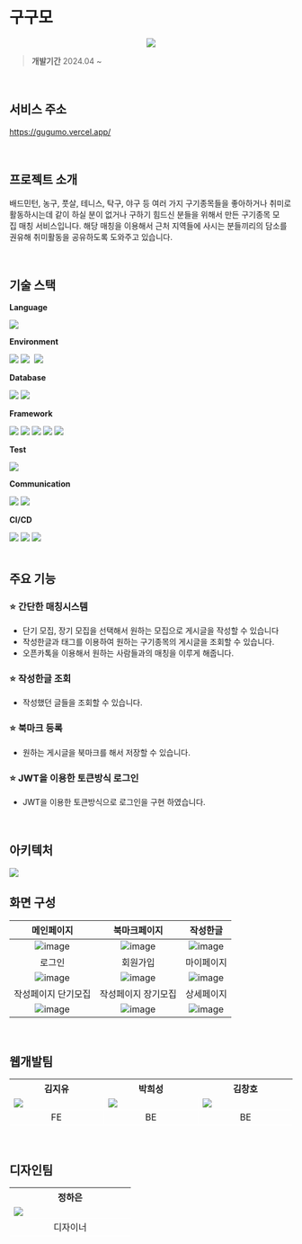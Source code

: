 # 구구모

<p align="center">
  <img src="https://github.com/gugumo-service/gugumo_frontend/assets/96280450/a25dc9db-e28d-4310-b252-21f14b9147b9">
</p>

> **개발기간** 2024.04 ~

<br/>

## 서비스 주소

https://gugumo.vercel.app/

<br />

## 프로젝트 소개

배드민턴, 농구, 풋살, 테니스, 탁구, 야구 등 여러 가지 구기종목들을 좋아하거나 취미로 활동하시는데 같이 하실 분이 없거나 구하기 힘드신 분들을 위해서 만든 구기종목 모집 매칭 서비스입니다. 해당 매칭을 이용해서 근처 지역들에 사시는 분들끼리의 담소를 권유해 취미활동을 공유하도록 도와주고 있습니다.

<br />

## 기술 스택

<p><strong>Language</strong></p>
<div>
    <img src="https://img.shields.io/badge/Java-007396?style=for-the-badge&logo=Java&logoColor=white">
</div>
<p><strong>Environment</strong></p>
<div>
    <img src="https://img.shields.io/badge/IntelliJ-000000?style=for-the-badge&logo=intellijidea&logoColor=white">
    <img src="https://img.shields.io/badge/git-F05033.svg?style=for-the-badge&logo=git&logoColor=white" />&nbsp
    <img src="https://img.shields.io/badge/github-181717.svg?style=for-the-badge&logo=github&logoColor=white" />&nbsp
</div>
<p><strong>Database</strong></p>
<div>
    <img src="https://img.shields.io/badge/PostgreSQL-4169E1?style=for-the-badge&logo=PostgreSQL&logoColor=white"> 
    <img src="https://img.shields.io/badge/Redis-FF4438?style=for-the-badge&logo=Redis&logoColor=white"> 
</div>
<p><strong>Framework</strong></p>
<div>
    <img src="https://img.shields.io/badge/Spring-6DB33F?style=for-the-badge&logo=Spring&logoColor=white"> 
    <img src="https://img.shields.io/badge/Spring Boot-6DB33F?style=for-the-badge&logo=springboot&logoColor=white">
    <img src="https://img.shields.io/badge/Spring Data JPA-6DB33F?style=for-the-badge&logo=springboot&logoColor=white"> 
    <img src="https://img.shields.io/badge/QueryDSL-4479A1?style=for-the-badge">
    <img src="https://img.shields.io/badge/Spring Security-4479A1?style=for-the-badge&logo=springsecurity&logoColor=white">
    
</div>
<p><strong>Test</strong></p>
<div>
  <img src="https://img.shields.io/badge/Postman-FF6C37.svg?style=for-the-badge&logo=Postman&logoColor=white">
</div>
<p><strong>Communication</strong></p>
<div>
    <img src="https://img.shields.io/badge/Notion-F3F3F3.svg?style=for-the-badge&logo=notion&logoColor=black">
    <img src="https://img.shields.io/badge/Discord-5865F2.svg?style=for-the-badge&logo=Discord&logoColor=white">  
</div>
<p><strong>CI/CD</strong></p>
<div>
      <img src="https://img.shields.io/badge/Amazon EC2-FF9900.svg?style=for-the-badge&logo=amazonec2&logoColor=white">
      <img src="https://img.shields.io/badge/Amazon S3-569A31.svg?style=for-the-badge&logo=amazons3&logoColor=white">
      <img src="https://img.shields.io/badge/GitHub Actions-2088FF.svg?style=for-the-badge&logo=githubactions&logoColor=white">
</div>
<br />

## 주요 기능

### ⭐ 간단한 매칭시스템

- 단기 모집, 장기 모집을 선택해서 원하는 모집으로 게시글을 작성할 수 있습니다
- 작성한글과 태그를 이용하여 원하는 구기종목의 게시글을 조회할 수 있습니다.
- 오픈카톡을 이용해서 원하는 사람들과의 매칭을 이루게 해줍니다.

### ⭐ 작성한글 조회

- 작성했던 글들을 조회할 수 있습니다.

### ⭐ 북마크 등록

- 원하는 게시글을 북마크를 해서 저장할 수 있습니다.

### ⭐ JWT을 이용한 토큰방식 로그인

- JWT을 이용한 토큰방식으로 로그인을 구현 하였습니다.

<br />

## 아키텍처
<img src="https://drive.google.com/uc?export=download&id=14J7BaWmlvBb0JUTBKTV-snkh5eTRlAcU">

<br />

## 화면 구성

|                                                    메인페이지                                                    |                                                   북마크페이지                                                   |                                                     작성한글                                                     |
| :--------------------------------------------------------------------------------------------------------------: | :--------------------------------------------------------------------------------------------------------------: | :--------------------------------------------------------------------------------------------------------------: |
| ![image](https://github.com/gugumo-service/gugumo_frontend/assets/96280450/58eaf5be-547f-4215-b3c5-19013d8b0c2f) | ![image](https://github.com/gugumo-service/gugumo_frontend/assets/96280450/b1651a82-619e-42d9-b812-109f63d97f96) | ![image](https://github.com/gugumo-service/gugumo_frontend/assets/96280450/2d1a59d6-edec-49ee-b629-93a139cbb90b) |
|                                                      로그인                                                      |                                                     회원가입                                                     |                                                    마이페이지                                                    |
| ![image](https://github.com/gugumo-service/gugumo_frontend/assets/96280450/b3b29943-bdd9-4e5e-b4c4-a3d091ffea24) | ![image](https://github.com/gugumo-service/gugumo_frontend/assets/96280450/3a6b143c-fd57-4d4c-aca3-733132f49788) | ![image](https://github.com/gugumo-service/gugumo_frontend/assets/96280450/65cf7af3-39c0-4686-bf4f-b1614ead2a52) |
|                                               작성페이지 단기모집                                                |                                               작성페이지 장기모집                                                |                                                    상세페이지                                                    |
| ![image](https://github.com/gugumo-service/gugumo_frontend/assets/96280450/d5c1c430-b7b2-46e5-a37f-0008b494338f) | ![image](https://github.com/gugumo-service/gugumo_frontend/assets/96280450/fef819c3-f418-4af7-9dcd-94600f4c1559) | ![image](https://github.com/gugumo-service/gugumo_frontend/assets/96280450/0621da6f-0fe7-4ba3-9706-80cf423fb1d1) |

<br />


## 웹개발팀

<table>
  <tr>
    <th style="width: 200px; text-align : center;">김지유</th>
    <th style="width: 200px; text-align : center;">박희성</th>
    <th style="width: 200px; text-align : center;">김창호</th>
  </tr>
  <tr style="border-bottom: 1px solid white;">
    <td>
        <img src="https://github.com/gugumo-service/gugumo_frontend/assets/96280450/d6716133-cc01-451c-af07-0da997725785">
    </td>
    <td style="border-left: 1px solid white;">
        <img src="https://github.com/gugumo-service/gugumo_frontend/assets/96280450/6c18d80c-5aed-48ec-90ad-f847437e83a0">
    </td>
    <td style="border-left: 1px solid white;">
        <img src="https://github.com/gugumo-service/gugumo_frontend/assets/96280450/412dbdcb-8dad-4bc9-8ae4-bc28fba73f6c">
    </td>
  </tr>
  <tr style="border-bottom: 1px solid white; text-align : center;">
    <td>FE</td>
    <td style="border-left: 1px solid white;">BE</td>
    <td style="border-left: 1px solid white;">BE</td>
  </tr>
</table>

<br />

## 디자인팀

<table>
  <tr>
    <th style="width: 200px; text-align: center">정하은</th>
  </tr>
  <tr style="border-bottom: 1px solid white;">
    <td>
        <img src="https://github.com/gugumo-service/gugumo_frontend/assets/96280450/757d814c-6dd6-4546-b950-3d9505b4e1b7">
    </td>
  </tr>
  <tr style="border-bottom: 1px solid white; text-align : center;">
    <td>
        디자이너
    </td>
  </tr>
</table>

